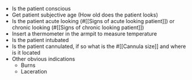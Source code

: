 - Is the patient conscious
- Get patient subjective age (How old does the patient looks)
- Is the patient acute looking (#[[Signs of acute looking patient]]) or chronic looking (#[[Signs of chronic looking patient]])
- Insert a thermometer in the armpit to measure temperature
- Is the patient intubated
- Is the patient cannulated, if so what is the #[[Cannula size]] and where is it located
- Other obvious indications
	- Burns
	- Laceration